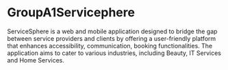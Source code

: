 # GroupA1Servicephere

ServiceSphere is a web and mobile application designed to bridge the gap between service providers and clients by offering a user-friendly platform that enhances accessibility, communication, booking functionalities. The application aims to cater to various industries, including Beauty, IT Services and Home Services.
